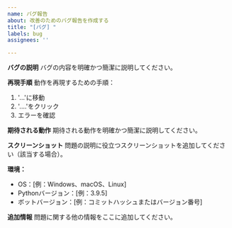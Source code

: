 ```yaml
---
name: バグ報告
about: 改善のためのバグ報告を作成する
title: "[バグ] "
labels: bug
assignees: ''

---
```


**バグの説明**
バグの内容を明確かつ簡潔に説明してください。

**再現手順**
動作を再現するための手順：
1. '...'に移動
2. '....'をクリック
3. エラーを確認

**期待される動作**
期待される動作を明確かつ簡潔に説明してください。

**スクリーンショット**
問題の説明に役立つスクリーンショットを追加してください（該当する場合）。

**環境：**
 - OS：[例：Windows、macOS、Linux]
 - Pythonバージョン：[例：3.9.5]
 - ボットバージョン：[例：コミットハッシュまたはバージョン番号]

**追加情報**
問題に関する他の情報をここに追加してください。